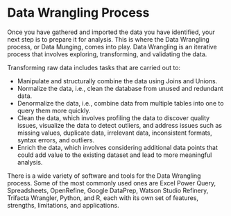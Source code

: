 # Data Wrangling Process

Once you have gathered and imported the data you have identified, your next step is to prepare it for analysis. This is where the Data Wrangling process, or Data Munging, comes into play. Data Wrangling is an iterative process that involves exploring, transforming, and validating the data.

Transforming raw data includes tasks that are carried out to:

- Manipulate and structurally combine the data using Joins and Unions.
- Normalize the data, i.e., clean the database from unused and redundant data.
- Denormalize the data, i.e., combine data from multiple tables into one to query them more quickly.
- Clean the data, which involves profiling the data to discover quality issues, visualize the data to detect outliers, and address issues such as missing values, duplicate data, irrelevant data, inconsistent formats, syntax errors, and outliers.
- Enrich the data, which involves considering additional data points that could add value to the existing dataset and lead to more meaningful analysis.

There is a wide variety of software and tools for the Data Wrangling process. Some of the most commonly used ones are Excel Power Query, Spreadsheets, OpenRefine, Google DataPrep, Watson Studio Refinery, Trifacta Wrangler, Python, and R, each with its own set of features, strengths, limitations, and applications.

